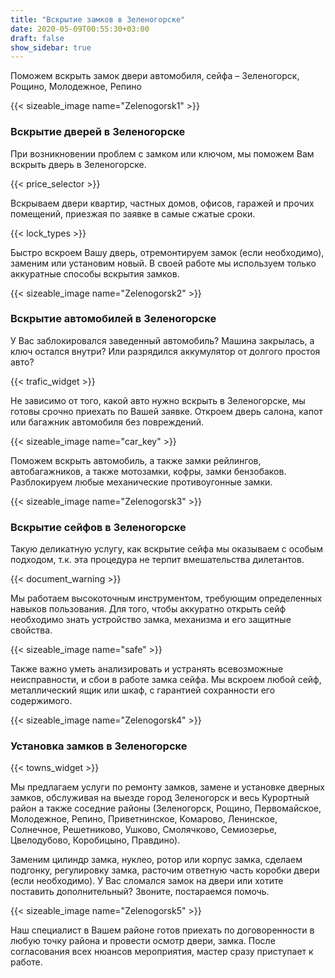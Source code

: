 ```yaml
---
title: "Вскрытие замков в Зеленогорске"
date: 2020-05-09T00:55:30+03:00
draft: false
show_sidebar: true
---
```


Поможем вскрыть замок двери автомобиля, сейфа – Зеленогорск, Рощино, Молодежное, Репино

{{< sizeable_image name="Zelenogorsk1" >}}

### Вскрытие дверей в Зеленогорске

При возникновении проблем с замком или ключом, мы поможем Вам вскрыть дверь в Зеленогорске. 

{{< price_selector >}}

Вскрываем двери квартир, частных домов, офисов, гаражей и прочих помещений, приезжая по заявке в самые сжатые сроки. 

{{< lock_types >}}

Быстро вскроем Вашу дверь, отремонтируем замок (если необходимо), заменим или установим новый. В своей работе мы используем только аккуратные способы вскрытия замков.

{{< sizeable_image name="Zelenogorsk2" >}}

### Вскрытие автомобилей в Зеленогорске

У Вас заблокировался заведенный автомобиль? Машина закрылась, а ключ остался внутри? Или разрядился аккумулятор от долгого простоя авто? 

{{< trafic_widget >}}

Не зависимо от того, какой авто нужно вскрыть в Зеленогорске, мы готовы срочно приехать по Вашей заявке. Откроем дверь салона, капот или багажник автомобиля без повреждений. 

{{< sizeable_image name="car_key" >}}

Поможем вскрыть автомобиль, а также замки рейлингов, автобагажников, а также мотозамки, кофры, замки бензобаков. Разблокируем любые механические противоугонные замки.

{{< sizeable_image name="Zelenogorsk3" >}}

### Вскрытие сейфов в Зеленогорске

Такую деликатную услугу, как вскрытие сейфа мы оказываем с особым подходом, т.к. эта процедура не терпит вмешательства дилетантов. 

{{< document_warning >}}

Мы работаем высокоточным инструментом, требующим определенных навыков пользования. Для того, чтобы аккуратно открыть сейф необходимо знать устройство замка, механизма и его защитные свойства. 

{{< sizeable_image name="safe" >}}

Также важно уметь анализировать и устранять всевозможные неисправности, и сбои в работе замка сейфа. Мы вскроем любой сейф, металлический ящик или шкаф, с гарантией сохранности его содержимого.

{{< sizeable_image name="Zelenogorsk4" >}}

### Установка замков в Зеленогорске

{{< towns_widget >}}

Мы предлагаем услуги по ремонту замков, замене и установке дверных замков, обслуживая на выезде город Зеленогорск и весь Курортный район а также соседние районы (Зеленогорск, Рощино, Первомайское, Молодежное, Репино, Приветнинское, Комарово, Ленинское, Солнечное, Решетниково, Ушково, Смолячково, Семиозерье, Цвелодубово, Коробицыно, Правдино). 

Заменим цилиндр замка, нуклео, ротор или корпус замка, сделаем подгонку, регулировку замка, расточим ответную часть коробки двери (если необходимо). У Вас сломался замок на двери или хотите поставить дополнительный? Звоните, постараемся помочь. 

{{< sizeable_image name="Zelenogorsk5" >}}

Наш специалист в Вашем районе готов приехать по договоренности в любую точку района и провести осмотр двери, замка. После согласования всех нюансов мероприятия, мастер сразу приступает к работе.